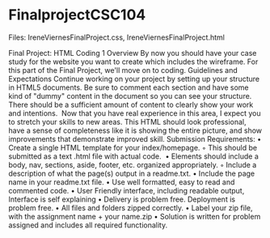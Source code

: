 # FinalprojectCSC104
Files: IreneViernesFinalProject.css, IreneViernesFinalProject.html

Final Project: HTML Coding 1
Overview
By now you should have your case study for the website you want to create which includes the wireframe. For this part of the Final Project, we'll move on to coding.
Guidelines and Expectations
Continue working on your project by setting up your structure in HTML5 documents. Be sure to comment each section and have some kind of "dummy" content in the document so you can see your structure. There should be a sufficient amount of content to clearly show your work and intentions.  Now that you have real experience in this area, I expect you to stretch your skills to new areas. This HTML should look professional, have a sense of completeness like it is showing the entire picture, and show improvements that demonstrate improved skill.
Submission Requirements:
	•	Create a single HTML template for your index/homepage.
	◦	This should be submitted as a text .html file with actual code. 
	•	Elements should include a body, nav, sections, aside, footer, etc. organized appropriately.
	◦	Include a description of what the page(s) output in a readme.txt.
	•	Include the page name in your readme.txt file.
	•	Use well formatted, easy to read and commented code.
	•	User Friendly interface, including readable output, Interface is self explaining
	•	Delivery is problem free. Deployment is problem free.
	•	All files and folders zipped correctly.
	•	Label your zip file, with the assignment name + your name.zip
	•	Solution is written for problem assigned and includes all required functionality.
